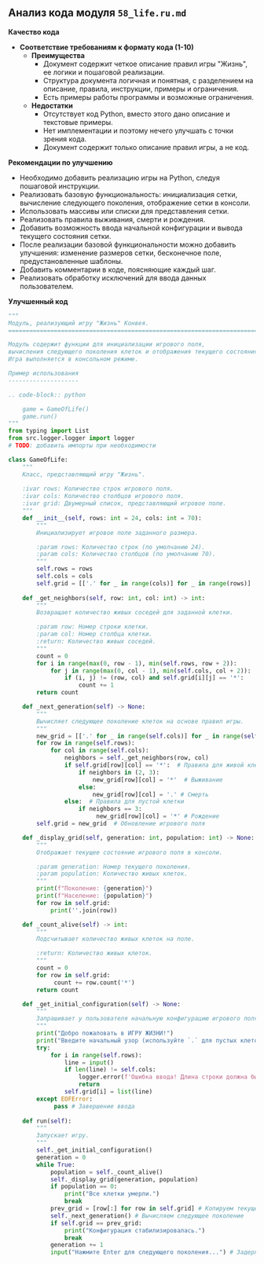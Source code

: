 ## Анализ кода модуля `58_life.ru.md`

**Качество кода**
  - **Соответствие требованиям к формату кода (1-10)**
     - **Преимущества**
        -  Документ содержит четкое описание правил игры "Жизнь", ее логики и пошаговой реализации.
        -  Структура документа логичная и понятная, с разделением на описание, правила, инструкции, примеры и ограничения.
        -  Есть примеры работы программы и возможные ограничения.
     - **Недостатки**
        -  Отсутствует код Python, вместо этого дано описание и текстовые примеры.
        -  Нет имплементации и поэтому нечего улучшать с точки зрения кода.
        -  Документ содержит только описание правил игры, а не код.
        
**Рекомендации по улучшению**
-  Необходимо добавить реализацию игры на Python, следуя пошаговой инструкции.
-  Реализовать базовую функциональность: инициализация сетки, вычисление следующего поколения, отображение сетки в консоли.
-  Использовать массивы или списки для представления сетки.
-  Реализовать правила выживания, смерти и рождения.
-  Добавить возможность ввода начальной конфигурации и вывода текущего состояния сетки.
-  После реализации базовой функциональности можно добавить улучшения: изменение размеров сетки, бесконечное поле, предустановленные шаблоны.
-  Добавить комментарии в коде, поясняющие каждый шаг.
-  Реализовать обработку исключений для ввода данных пользователем.

**Улучшенный код**
```python
"""
Модуль, реализующий игру "Жизнь" Конвея.
=========================================================================================

Модуль содержит функции для инициализации игрового поля,
вычисления следующего поколения клеток и отображения текущего состояния поля.
Игра выполняется в консольном режиме.

Пример использования
--------------------

.. code-block:: python

    game = GameOfLife()
    game.run()
"""
from typing import List
from src.logger.logger import logger
# TODO: добавить импорты при необходимости

class GameOfLife:
    """
    Класс, представляющий игру "Жизнь".
    
    :ivar rows: Количество строк игрового поля.
    :ivar cols: Количество столбцов игрового поля.
    :ivar grid: Двумерный список, представляющий игровое поле.
    """
    def __init__(self, rows: int = 24, cols: int = 70):
        """
        Инициализирует игровое поле заданного размера.

        :param rows: Количество строк (по умолчанию 24).
        :param cols: Количество столбцов (по умолчанию 70).
        """
        self.rows = rows
        self.cols = cols
        self.grid = [['.' for _ in range(cols)] for _ in range(rows)]  # Инициализация сетки пустыми клетками
    
    def _get_neighbors(self, row: int, col: int) -> int:
        """
        Возвращает количество живых соседей для заданной клетки.

        :param row: Номер строки клетки.
        :param col: Номер столбца клетки.
        :return: Количество живых соседей.
        """
        count = 0
        for i in range(max(0, row - 1), min(self.rows, row + 2)):
            for j in range(max(0, col - 1), min(self.cols, col + 2)):
                if (i, j) != (row, col) and self.grid[i][j] == '*':
                    count += 1
        return count

    def _next_generation(self) -> None:
        """
        Вычисляет следующее поколение клеток на основе правил игры.
        """
        new_grid = [['.' for _ in range(self.cols)] for _ in range(self.rows)] # Создание нового пустого поля
        for row in range(self.rows):
            for col in range(self.cols):
                neighbors = self._get_neighbors(row, col)
                if self.grid[row][col] == '*':  # Правила для живой клетки
                    if neighbors in (2, 3):
                        new_grid[row][col] = '*'  # Выживание
                    else:
                        new_grid[row][col] = '.' # Смерть
                else:  # Правила для пустой клетки
                    if neighbors == 3:
                         new_grid[row][col] = '*' # Рождение
        self.grid = new_grid  # Обновление игрового поля

    def _display_grid(self, generation: int, population: int) -> None:
        """
        Отображает текущее состояние игрового поля в консоли.

        :param generation: Номер текущего поколения.
        :param population: Количество живых клеток.
        """
        print(f"Поколение: {generation}")
        print(f"Население: {population}")
        for row in self.grid:
            print(''.join(row))

    def _count_alive(self) -> int:
        """
        Подсчитывает количество живых клеток на поле.

        :return: Количество живых клеток.
        """
        count = 0
        for row in self.grid:
             count += row.count('*')
        return count

    def _get_initial_configuration(self) -> None:
        """
        Запрашивает у пользователя начальную конфигурацию игрового поля.
        """
        print("Добро пожаловать в ИГРУ ЖИЗНИ!")
        print("Введите начальный узор (используйте `.` для пустых клеток и `*` для живых клеток):")
        try:
            for i in range(self.rows):
                line = input()
                if len(line) != self.cols:
                    logger.error(f'Ошибка ввода! Длина строки должна быть {self.cols}')
                    return
                self.grid[i] = list(line)
        except EOFError:
             pass # Завершение ввода
    
    def run(self):
        """
        Запускает игру.
        """
        self._get_initial_configuration()
        generation = 0
        while True:
            population = self._count_alive()
            self._display_grid(generation, population)
            if population == 0:
                print("Все клетки умерли.")
                break
            prev_grid = [row[:] for row in self.grid] # Копируем текущее состояние поля для проверки на стабильность
            self._next_generation() # Вычисляем следующее поколение
            if self.grid == prev_grid:
                print("Конфигурация стабилизировалась.")
                break
            generation += 1
            input("Нажмите Enter для следующего поколения...") # Задержка между поколениями